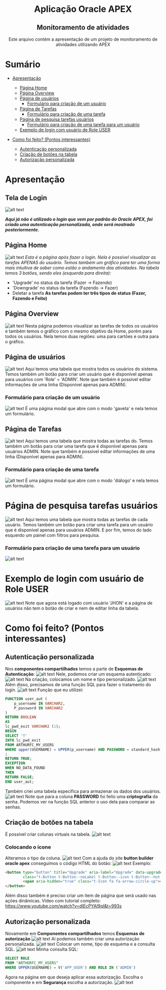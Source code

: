 <div align="center">
 <h1> Aplicação Oracle APEX </h1>
<h2>Monitoramento de atividades</h2>
<p>Este arquivo contém a apresentação de um projeto de monitoramento de atividades utilizando APEX</p>
</div>

# Sumário
* [Apresentação](#Apresentação)
   * [Página Home](#Página-Home)
   * [Página Overview](#Página-Overview)
   * [Página de usuários](#Página-de-usuários)
      * [Formulário para criação de um usuário](#Formulário-para-criação-de-um-usuário)
   * [Página de Tarefas](#Página-de-Tarefas)
      * [Formulário para criação de uma tarefa](#Formulário-para-criação-de-uma-tarefa)
   * [Página de pesquisa tarefas usuários](#Página-de-pesquisa-tarefas-usuários)
      * [Formulário para criação de uma tarefa para um usuário](#Formulário-para-criação-de-uma-tarefa-para-um-usuário)
   * [Exemplo de login com usuário de Role USER](#Exemplo-de-login-com-usuário-de-Role-USER-Exemplo-de-login-com-usuário-de-Role-USER)

* [Como foi feito? (Pontos interessantes)](#Como-foi-feito?-(Pontos-interessantes))
   * [Autenticação personalizada](#Autenticação-personalizada)
   * [Criação de botões na tabela](#Criação-de-botões-na-tabela)
   * [Autorização personalizada](#Autorização-personalizada)


# Apresentação

## Tela de Login
![alt text](image.png)

*__Aqui já não é utilizado o login que vem por padrão do Oracle APEX, foi criado uma autenticação personalizada, onde será mostrado posteriormente.__*

## Página Home
![alt text](image-1.png)
_Esta é a página  após fazer o login. Nela é possível visualizar as tarefas APENAS do usuário. Temos também um gráfico para ter uma forma mais intuitiva de saber como estão o andamento das atividades._
_Na tabela temos 3 botões, sendo eles (esquerda para direita):_
* 'Upgrade' no status da tarefa (Fazer -> Fazendo)
* 'Downgrade' no status da tarefa (Fazendo -> Fazer)
*  Deletar a tarefa
**As tarefas podem ter três tipos de status (Fazer, Fazendo e Feito)**

## Página Overview
![alt text](image-2.png)
Nesta página podemos visualizar as tarefas de todos os usuários e também temos o gráfico com o mesmo objetivo da Home, porém para todos os usuários.
Nela temos duas regiões: uma para cartões e outra para o gráfico.

## Página de usuários
![alt text](image-3.png)
Aqui temos uma tabela que mostra todos os usuários do sistema. Temos também um botão para criar um usuário que é disponível apenas para usuários com 'Role' = 'ADMIN'.
Note que também é possível editar informações de uma linha (Disponível apenas para ADMIN).

### Formulário para criação de um usuário
![alt text](image-4.png)
É uma página modal que abre com o modo 'gaveta' e nela temos um formulário.

## Página de Tarefas
![alt text](image-5.png)
Aqui temos uma tabela que mostra todas as tarefas do. Temos também um botão para criar uma tarefa que é disponível apenas para usuários ADMIN.
Note que também é possível editar informações de uma linha (Disponível apenas para ADMIN).

### Formulário para criação de uma tarefa
![alt text](image-6.png)
É uma página modal que abre com o modo 'diálogo' e nela temos um formulário.

# Página de pesquisa tarefas usuários
![alt text](image-7.png)
Aqui temos uma tabela que mostra todas as tarefas de cada usuário. Temos também um botão para criar uma tarefa para um usuário que é disponível apenas para usuários ADMIN.
E por fim, temos do lado esquerdo um painel com filtros para pesquisa.

### Formulário para criação de uma tarefa para um usuário
![alt text](image-8.png)

# Exemplo de login com usuário de Role USER
![alt text](image-9.png)
Note que agora está logado com usuário 'JHON' e a página de usuários não tem o botão de criar e nem de editar linha da tabela.

# Como foi feito? (Pontos interessantes)

## Autenticação personalizada
Nos **componentes compartilhados** temos a parte de **Esquemas de Autenticação**:
![alt text](image-10.png)
Nele, podemos criar um esquema autenticado:
![alt text](image-11.png)
Na criação, colocamos um nome e tipo personalizado.
![alt text](image-12.png)
Além disso, precisamos de uma função SQL para fazer o tratamento do login.
![alt text](image-13.png)
Função que eu utilizei:
```sql
FUNCTION user_aut (
    p_username IN VARCHAR2,
    P_password IN VARCHAR2
)
RETURN BOOLEAN
AS
lc_pwd_exit VARCHAR2 (1);
BEGIN
SELECT 'Y'
INTO lc_pwd_exit
FROM ARTHURFC_MY_USERS
WHERE upper(USERNAME) = UPPER(p_username) AND PASSWORD = standard_hash(p_password, 'MD5') and status= 'Y'
;
RETURN TRUE;
EXCEPTION
WHEN NO_DATA_FOUND
THEN
RETURN FALSE;
END user_aut;
```
Também criei uma tabela específica para armazenar os dados dos usuários.
![alt text](image-14.png)
Note que para a coluna **PASSWORD** foi feito uma **criptografia** da senha.
Podemos ver na função SQL anterior o uso dela para comparar as senhas.

## Criação de botões na tabela
É possível criar colunas virtuais na tabela.
![alt text](image-15.png)

### Colocando o ícone
Alteramos o tipo da coluna.
![alt text](image-16.png)
Com a ajuda do site **button builder oracle apex** conseguimos o código HTML do botão:
![alt text](image-17.png)
Exemplo:
```HTML
<button type="button" title="Upgrade" aria-label="Upgrade" data-upgrade-id="#ID#"
        class="t-Button t-Button--noLabel t-Button--icon t-Button--hot t-Button--success t-Button--simple cc-upgrade-btn">
        <span aria-hidden="true" class="t-Icon fa fa-arrow-circle-up"></span>
</button>
```
Além disso também é preciso criar um item de página que será usado nas ações dinâmicas.
Vídeo com tutorial completo: https://www.youtube.com/watch?v=dIEcPYAI9qI&t=993s

## Autorização personalizada
Novamente em **Componentes compartilhados** temos **Esquemas de autorização**
![alt text](image-18.png)
Aí podemos também criar uma autorização personalizada.
![alt text](image-19.png)
Colocar um nome, tipo de esquema e a consulta SQL.
![alt text](image-20.png)
Minha consulta SQL:
```sql
SELECT ROLE 
FROM "ARTHURFC_MY_USERS" 
WHERE UPPER(USERNAME) = V('APP_USER') AND ROLE IN ('ADMIN')
```
Agora na página em que deseja aplicar essa autorização. Escolha o componente e em **Segurança** escolha a autorização.
![alt text](image-21.png)


